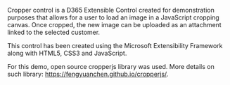 Cropper control is a D365 Extensible Control created for demonstration purposes that allows for a user to load an image in a JavaScript cropping canvas. Once cropped, the new image can be uploaded as an attachment linked to the selected customer.

This control has been created using the Microsoft Extensibility Framework along with HTML5, CSS3 and JavaScript.

For this demo, open source cropperjs library was used. More details on such library: https://fengyuanchen.github.io/cropperjs/.